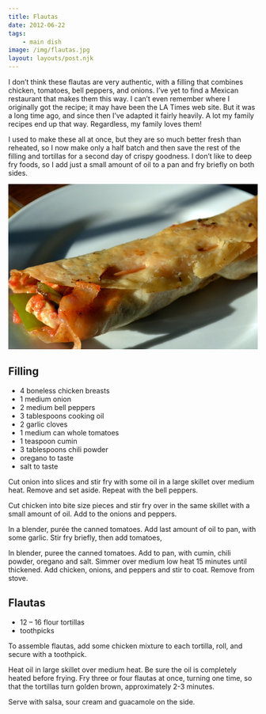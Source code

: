 ```yaml
---
title: Flautas
date: 2012-06-22
tags:
    - main dish
image: /img/flautas.jpg
layout: layouts/post.njk
---
```


I don’t think these flautas are very authentic, with a filling that
combines chicken, tomatoes, bell peppers, and onions. I’ve yet to find
a Mexican restaurant that makes them this way. I can’t even remember
where I originally got the recipe; it may have been the LA Times web
site. But it was a long time ago, and since then I’ve adapted it
fairly heavily. A lot my family recipes end up that way. Regardless,
my family loves them!

I used to make these all at once, but they are so much better fresh
than reheated, so I now make only a half batch and then save the rest
of the filling and tortillas for a second day of crispy goodness. I
don’t like to deep fry foods, so I add just a small amount of oil to a
pan and fry briefly on both sides.

![flautas](/img/flautas.jpg)

## Filling

* 4 boneless chicken breasts
* 1 medium onion
* 2 medium bell peppers
* 3 tablespoons cooking oil
* 2 garlic cloves
* 1 medium can whole tomatoes
* 1 teaspoon cumin
* 3 tablespoons chili powder
* oregano to taste
* salt to taste

Cut onion into slices and stir fry with some oil in a large skillet
over medium heat. Remove and set aside. Repeat with the bell peppers.

Cut chicken into bite size pieces and stir fry over in the same
skillet with a small amount of oil.  Add to the onions and peppers.

In a blender, purée the canned tomatoes. Add last amount of oil to
pan, with some garlic. Stir fry briefly, then add tomatoes,

In blender, puree the canned tomatoes. Add to pan, with cumin, chili
powder, oregano and salt. Simmer over medium low heat 15 minutes until
thickened. Add chicken, onions, and peppers and stir to coat. Remove
from stove.

## Flautas

* 12 – 16 flour tortillas
* toothpicks

To assemble flautas, add some chicken mixture to each tortilla, roll,
and secure with a toothpick.

Heat oil in large skillet over medium heat. Be sure the oil is
completely heated before frying. Fry three or four flautas at once,
turning one time, so that the tortillas turn golden brown,
approximately 2-3 minutes.

Serve with salsa, sour cream and guacamole on the side.
